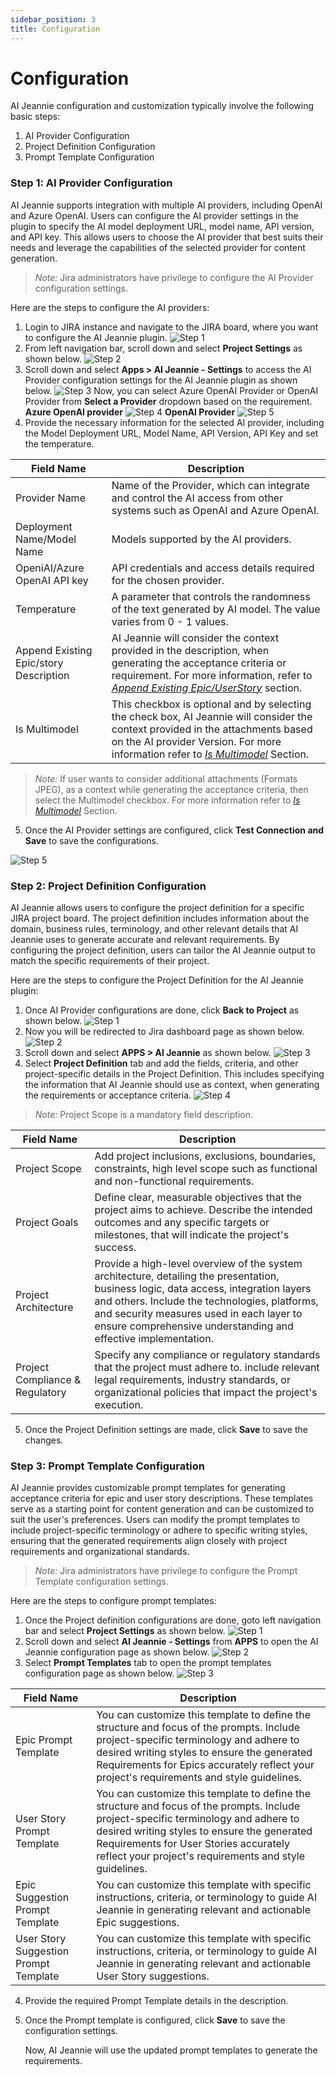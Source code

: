 ```yaml
---
sidebar_position: 3
title: Configuration
---
```


# Configuration

AI Jeannie configuration and customization typically involve the following basic steps: 
1.	AI Provider Configuration
2.	Project Definition Configuration
3.	Prompt Template Configuration 


### Step 1: AI Provider Configuration

AI Jeannie supports integration with multiple AI providers, including OpenAI and Azure OpenAI. Users can configure the AI provider settings in the plugin to specify the AI model deployment URL, model name, API version, and API key. This allows users to choose the AI provider that best suits their needs and leverage the capabilities of the selected provider for content generation.

>*Note:* Jira administrators have privilege to configure the AI Provider configuration settings. 

Here are the steps to configure the AI providers:

1. Login to JIRA instance and navigate to the JIRA board, where you want to configure the AI Jeannie plugin.
    <img src="/screenshots/Configuration/AIprovider/ai-provider1.png" alt="Step 1" />
2. From left navigation bar, scroll down and select **Project Settings** as shown below.
    <img src="/screenshots/Configuration/AIprovider/ai-provider2.png" alt="Step 2" />
3. Scroll down and select **Apps > AI Jeannie - Settings** to access the AI Provider configuration settings for the AI Jeannie plugin as shown below.
    <img src="/screenshots/Configuration/AIprovider/ai-provider3.png" alt="Step 3" />
Now, you can select Azure OpenAI Provider or OpenAI Provider from **Select a Provider** dropdown based on the requirement.
**Azure OpenAI provider**
    <img src="/screenshots/Configuration/AIprovider/ai-provider4.png" alt="Step 4" />
**OpenAI Provider**
     <img src="/screenshots/Configuration/AIprovider/ai-provider5.png" alt="Step 5" />
4. Provide the necessary information for the selected AI provider, including the Model Deployment URL, Model Name, API Version, API Key and set the temperature.

| **Field Name** | **Description** |
| --- | --- | 
| Provider Name  | Name of the Provider, which can integrate and control the AI access from other systems such as OpenAI and Azure OpenAI. | 
| Deployment Name/Model Name | Models supported by the AI providers. | 
|OpeniAI/Azure OpenAI API key | API credentials and access details required for the chosen provider. |  
| Temperature  | A parameter that controls the randomness of the text generated by AI model. The value varies from 0 - 1 values.   |  
| Append Existing Epic/story Description | AI Jeannie will consider the context provided in the description, when generating the acceptance criteria or requirement.  For more information, refer to [*Append Existing Epic/UserStory*](https://aijeannie.github.io/docs/AdditionalContext/AppendExistingEpic) section. |  
| Is Multimodel | This checkbox is optional and by selecting the check box, AI Jeannie will consider the context provided in the attachments based on the AI provider Version. For more information refer to [*Is Multimodel*](https://aijeannie.github.io/docs/AdditionalContext/Multimodel) Section.|
>*Note:* If user wants to consider additional attachments (Formats JPEG), as a context while generating the acceptance criteria, then select the Multimodel checkbox. For more information refer to [*Is Multimodel*](https://aijeannie.github.io/docs/AdditionalContext/Multimodel) Section.
5. Once the AI Provider settings are configured, click **Test Connection and Save** to save the configurations.  
 <img src="/screenshots/Configuration/AIprovider/ai-provider6.png" alt="Step 5" />


### Step 2: Project Definition Configuration

AI Jeannie allows users to configure the project definition for a specific JIRA project board. The project definition includes information about the domain, business rules, terminology, and other relevant details that AI Jeannie uses to generate accurate and relevant requirements. By configuring the project definition, users can tailor the AI Jeannie output to match the specific requirements of their project.

Here are the steps to configure the Project Definition for the AI Jeannie plugin:

1. Once AI Provider configurations are done, click **Back to Project** as shown below. 
     <img src="/screenshots/Configuration/Projectdefinition/product-def1.png" alt="Step 1" />
2. Now you will be redirected to Jira dashboard page as shown below.
     <img src="/screenshots/Configuration/Projectdefinition/product-def2.png" alt="Step 2" />
3. Scroll down and select **APPS > AI Jeannie** as shown below.
     <img src="/screenshots/Configuration/Projectdefinition/product-def3.png" alt="Step 3" />
4. Select **Project Definition** tab and add the fields, criteria, and other project-specific details in the Project Definition. This includes specifying the information that AI Jeannie should use as context, when generating the requirements or acceptance criteria.
     <img src="/screenshots/Configuration/Projectdefinition/product-def4.png" alt="Step 4" />
>*Note:* Project Scope is a mandatory field description.

| **Field Name** | **Description** | 
| --- | --- | 
| Project Scope | Add project inclusions, exclusions, boundaries, constraints, high level scope such as functional and non-functional requirements. | 
| Project Goals | Define clear, measurable objectives that the project aims to achieve. Describe the intended outcomes and any specific targets or milestones, that will indicate the project's success. | 
| Project Architecture | Provide a high-level overview of the system architecture, detailing the presentation, business logic, data access, integration layers and others. Include the technologies, platforms, and security measures used in each layer to ensure comprehensive understanding and effective implementation. | 
| Project Compliance & Regulatory | Specify any compliance or regulatory standards that the project must adhere to. include relevant legal requirements, industry standards, or organizational policies that impact the project's execution. | 
5. Once the Project Definition settings are made, click **Save** to save the changes.

### Step 3: Prompt Template Configuration

AI Jeannie provides customizable prompt templates for generating acceptance criteria for epic and user story descriptions. These templates serve as a starting point for content generation and can be customized to suit the user's preferences. Users can modify the prompt templates to include project-specific terminology or adhere to specific writing styles, ensuring that the generated requirements align closely with project requirements and organizational standards.  

>*Note:* Jira administrators have privilege to configure the Prompt Template configuration settings. 

Here are the steps to configure prompt templates:

1. Once the Project definition configurations are done, goto left navigation bar and select **Project Settings** as shown below.
    <img src="/screenshots/Configuration/Projecttemplate/prompt-temp1.png" alt="Step 1" />
2. Scroll down and select **AI Jeannie - Settings** from **APPS** to open the AI Jeannie configuration page as shown below.
     <img src="/screenshots/Configuration/Projecttemplate/prompt-temp2.png" alt="Step 2" />
3. Select **Prompt Templates** tab to open the prompt templates configuration page as shown below.
     <img src="/screenshots/Configuration/Projecttemplate/prompt-temp3.png" alt="Step 3" />

| **Field Name** | **Description** | 
| --- | --- |
| Epic Prompt Template | You can customize this template to define the structure and focus of the prompts. Include project-specific terminology and adhere to desired writing styles to ensure the generated Requirements for Epics accurately reflect your project's requirements and style guidelines. | 
| User Story Prompt Template |You can customize this template to define the structure and focus of the prompts. Include project-specific terminology and adhere to desired writing styles to ensure the generated Requirements for User Stories accurately reflect your project's requirements and style guidelines. | 
| Epic Suggestion Prompt Template | You can customize this template with specific instructions, criteria, or terminology to guide AI Jeannie in generating relevant and actionable Epic suggestions. | 
| User Story Suggestion Prompt Template| You can customize this template with specific instructions, criteria, or terminology to guide AI Jeannie in generating relevant and actionable User Story suggestions. | 

4. Provide the required Prompt Template details in the description.  
5. Once the Prompt template is configured, click **Save** to save the configuration settings.

   Now, AI Jeannie will use the updated prompt templates to generate the requirements. 









